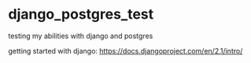 # django_postgres_test
testing my abilities with django and postgres

getting started with django:  https://docs.djangoproject.com/en/2.1/intro/
